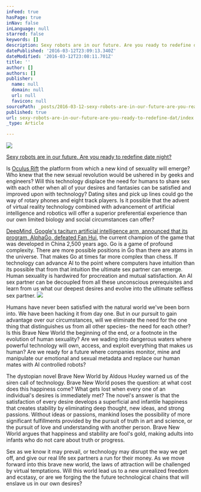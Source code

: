 ```yaml
---
inFeed: true
hasPage: true
inNav: false
inLanguage: null
starred: false
keywords: []
description: Sexy robots are in our future. Are you ready to redefine date night?
datePublished: '2016-03-12T23:09:13.340Z'
dateModified: '2016-03-12T23:08:11.701Z'
title: ''
author: []
authors: []
publisher:
  name: null
  domain: null
  url: null
  favicon: null
sourcePath: _posts/2016-03-12-sexy-robots-are-in-our-future-are-you-ready-to-redefine-dat.md
published: true
url: sexy-robots-are-in-our-future-are-you-ready-to-redefine-dat/index.html
_type: Article

---
```

![](https://the-grid-user-content.s3-us-west-2.amazonaws.com/764a04ec-fd0b-4641-918e-a9e8891dfe4e.jpg)

[Sexy robots are in our future. Are you ready to redefine date night?][0]

Is [Oculus Rift][1] the platform from which a new kind of sexuality will emerge?  Who knew that the new sexual revolution would be ushered in by geeks and engineers? Will this technology displace the need for humans to share sex with each other when all of your desires and fantasies can be satisfied and improved upon with technology? Dating sites and  pick up lines could go the way of rotary phones and eight track players.  Is it possible that the advent of virtual reality technology combined with advancement of artificial intelligence and robotics will offer a superior preferential experience than our own limited biology and social circumstances can offer? 

[DeepMind, Google's taciturn artificial intelligence arm, announced that its program, AlphaGo, defeated Fan Hui][2], the current champion of the game that was developed in China 2,500 years ago.  Go is a game of profound complexity. There are more possible positions in Go than there are atoms in the universe. That makes Go at times far more complex than chess. If technology can advance AI to the point where computers have intuition than its possible that from that intuition the ultimate sex partner can emerge. Human sexuality is hardwired for procreation and mutual satisfaction. An AI sex partner can be decoupled from all these unconscious prerequisites and learn from us what our deepest desires and evolve into the ultimate selfless sex partner. ![](https://the-grid-user-content.s3-us-west-2.amazonaws.com/ecedd16a-6b2c-4029-8f46-6f2d64237367.jpg)

Humans have never been satisfied with the natural world we've been born into. We have been hacking it from day one. But in our pursuit to gain advantage over our circumstances, will we eliminate the need for the one thing that distinguishes us from all other species- the need for each other? Is this Brave New World the beginning of the end, or a footnote in the evolution of human sexuality? Are we wading into dangerous waters where powerful technology will own, access, and exploit everything that makes us human? Are we ready for a future where companies monitor, mine and manipulate our emotional and sexual metadata and replace our human mates with AI controlled robots?  

The dystopian novel Brave New World by Aldous Huxley warned us of the siren call of technology. Brave New World poses the question: at what cost does this happiness come? What gets lost when every one of an individual's desires is immediately met? The novel's answer is that the satisfaction of every desire develops a superficial and infantile happiness that creates stability by eliminating deep thought, new ideas, and strong passions. Without ideas or passions, mankind loses the possibility of more significant fulfillments provided by the pursuit of truth in art and science, or the pursuit of love and understanding with another person. Brave New World argues that happiness and stability are fool's gold, making adults into infants who do not care about truth or progress.

Sex as we know it may prevail, or technology may disrupt the way we get off, and give our real life sex partners a run for their money. As we move forward into this brave new world, the laws of attraction will be challenged by virtual temptations. Will this world lead us to a new unrealized freedom and ecstasy, or are we forging the the future technological chains that will enslave us in our own desires?

[0]: http://motherboard.vice.com/blog/real-sex-virtual-reality-oculus-rift-tenga
[1]: https://www.oculus.com/en-us/rift/
[2]: https://www.deepmind.com/alphago